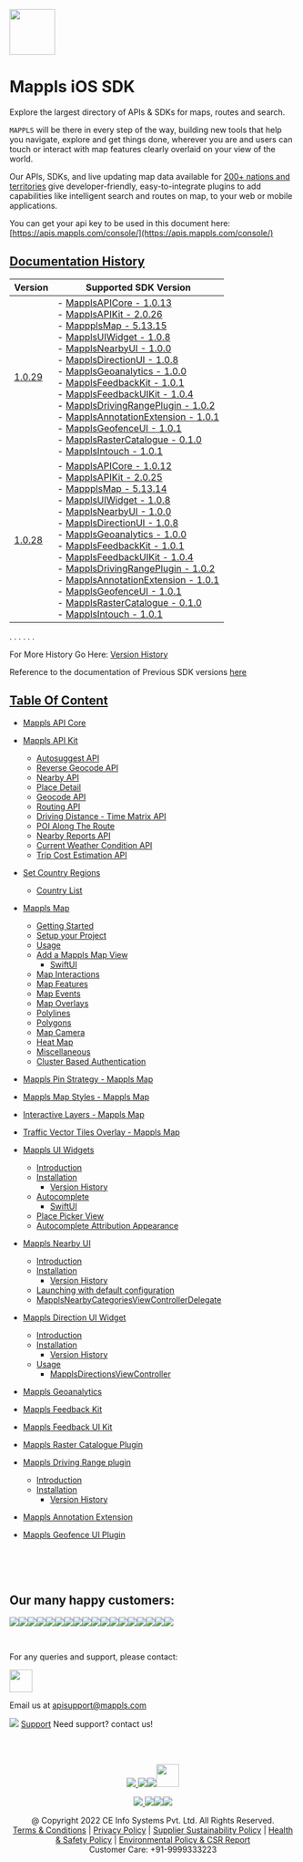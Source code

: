[<img src="https://about.mappls.com/images/mappls-b-logo.svg" height="80"/> </p>](https://www.mapmyindia.com/api)

# Mappls iOS SDK
Explore the largest directory of APIs & SDKs for maps, routes and search.

`MAPPLS` will be there in every step of the way, building new tools that help you navigate, explore and get things done, wherever you are and users can touch or interact with map features clearly overlaid on your view of the world.

Our APIs, SDKs, and live updating map data available for [200+ nations and territories](https://github.com/MapmyIndia/mapmyindia-rest-api/blob/master/docs/countryISO.md) give developer-friendly, easy-to-integrate plugins to add capabilities like intelligent
search and routes on map, to your web or mobile applications.

You can get your api key to be used in this document here: [https://apis.mappls.com/console/](https://apis.mappls.com/console/)

## [Documentation History](#Documentation-History)

| Version | Supported SDK Version |
| ------- | --------------------- |
| [1.0.29](./docs/v1.0.29/README.md) | - [MapplsAPICore - 1.0.13](./docs/v1.0.29/MapplsAPICore.md) <br/> - [MapplsAPIKit - 2.0.26](./docs/v1.0.29/MapplsAPIKit.md) <br/> - [MappplsMap - 5.13.15](./docs/v1.0.29/MapplsMap.md#Vector-iOS-Map) <br/> - [MapplsUIWidget - 1.0.8](./docs/v1.0.29/MapplsUIWidgets.md) <br/> - [MapplsNearbyUI - 1.0.0](./docs/v1.0.29/MapplsNearbyUI.md) <br/> - [MapplsDirectionUI - 1.0.8](./docs/v1.0.29/MapplsDirectionUI.md) <br/> - [MapplsGeoanalytics - 1.0.0](./docs/v1.0.29/MapplsGeoanalytics.md) <br/> - [MapplsFeedbackKit - 1.0.1](./docs/v1.0.29/MapplsFeedbackKit.md) <br/> - [MapplsFeedbackUIKit - 1.0.4](./docs/v1.0.29/MapplsFeedbackUIKit.md) <br/> - [MapplsDrivingRangePlugin - 1.0.2](./docs/v1.0.29/MapplsDrivingRangePlugin.md) <br/> - [MapplsAnnotationExtension - 1.0.1](./docs/v1.0.29/MapplsAnnotationExtension.md) <br/> - [MapplsGeofenceUI - 1.0.1](./docs/v1.0.29/MapplsGeofenceUI.md) <br/> - [MapplsRasterCatalogue - 0.1.0](./docs/v1.0.29/RasterCatalouge.md) <br/> - [MapplsIntouch - 1.0.1](./docs/v1.0.29/MapplsIntouch.md)|
| [1.0.28](./docs/v1.0.28/README.md) | - [MapplsAPICore - 1.0.12](./docs/v1.0.28/MapplsAPICore.md) <br/> - [MapplsAPIKit - 2.0.25](./docs/v1.0.28/MapplsAPIKit.md) <br/> - [MappplsMap - 5.13.14](./docs/v1.0.28/MapplsMap.md#Vector-iOS-Map) <br/> - [MapplsUIWidget - 1.0.8](./docs/v1.0.28/MapplsUIWidgets.md) <br/> - [MapplsNearbyUI - 1.0.0](./docs/v1.0.28/MapplsNearbyUI.md) <br/> - [MapplsDirectionUI - 1.0.8](./docs/v1.0.28/MapplsDirectionUI.md) <br/> - [MapplsGeoanalytics - 1.0.0](./docs/v1.0.28/MapplsGeoanalytics.md) <br/> - [MapplsFeedbackKit - 1.0.1](./docs/v1.0.28/MapplsFeedbackKit.md) <br/> - [MapplsFeedbackUIKit - 1.0.4](./docs/v1.0.28/MapplsFeedbackUIKit.md) <br/> - [MapplsDrivingRangePlugin - 1.0.2](./docs/v1.0.28/MapplsDrivingRangePlugin.md) <br/> - [MapplsAnnotationExtension - 1.0.1](./docs/v1.0.28/MapplsAnnotationExtension.md) <br/> - [MapplsGeofenceUI - 1.0.1](./docs/v1.0.28/MapplsGeofenceUI.md) <br/> - [MapplsRasterCatalogue - 0.1.0](./docs/v1.0.28/RasterCatalouge.md) <br/> - [MapplsIntouch - 1.0.1](./docs/v1.0.28/MapplsIntouch.md)|
. . . . . .

For More History Go Here: [Version History](./Version-History.md)

Reference to the documentation of Previous SDK versions [here](https://github.com/mappls-api/mapmyindia-maps-vectorSDK-iOS)

## [Table Of Content](#Table-Of-Content)
- [Mappls API Core](./docs/v1.0.29/MapplsAPICore.md)[](#Mappls-API-Core)

- [Mappls API Kit](./docs/v1.0.29/MapplsAPIKit.md)
    * [Autosuggest API](./docs/v1.0.29/MapplsAPIKit.md#Autosuggest-API)
    * [Reverse Geocode API](./docs/v1.0.29/MapplsAPIKit.md#Reverse-Geocoding-API)
    * [Nearby API](./docs/v1.0.29/MapplsAPIKit.md#Nearby-API)
    * [Place Detail](./docs/v1.0.29/MapplsAPIKit.md#Place-Detail)
    * [Geocode API](./docs/v1.0.29/MapplsAPIKit.md#Geocoding-API)
    * [Routing API](./docs/v1.0.29/MapplsAPIKit.md#Routing-API)
    * [Driving Distance - Time Matrix API](./docs/v1.0.29/MapplsAPIKit.md#Driving-Distance-Time-Matrix-API)
    * [POI Along The Route](./docs/v1.0.29/MapplsAPIKit.md#POI-Along-The-Route-API)
    * [Nearby Reports API](./docs/v1.0.29/MapplsAPIKit.md#Nearby-Reports-API)
    * [Current Weather Condition API](./docs/v1.0.29/MapplsAPIKit.md#Current-Weather-Condition-API)
    * [Trip Cost Estimation API](./docs/v1.0.29/MapplsAPIKit.md#Trip-Cost-Estimation-API)

- [Set Country Regions](./docs/v1.0.29/Regions.md)
    - [Country List](https://github.com/mappls-api/mapmyindia-rest-api/blob/master/docs/countryISO.md)

- [Mappls Map](./docs/v1.0.29/MapplsMap.md#Vector-iOS-Map)
    * [Getting Started](./docs/v1.0.29/MapplsMap.md#Getting-Started)
    * [Setup your Project](./docs/v1.0.29/MapplsMap.md#Setup-your-Project)
    * [Usage](./docs/v1.0.29/MapplsMap.md#Usage)    
    * [Add a Mappls Map View](./docs/v1.0.29/MapplsMap.md#Add-a-Mappls-Map-View)
        * [SwiftUI](./docs/v1.0.29/MapplsMap.md#SwiftUI)
    * [Map Interactions](./docs/v1.0.29/MapplsMap.md#Map-Interactions)
    * [Map Features](./docs/v1.0.29/MapplsMap.md#Map-Features)
    * [Map Events](./docs/v1.0.29/MapplsMap.md#Map-Events)
    * [Map Overlays](./docs/v1.0.29/MapplsMap.md#Map-Overlays)
    * [Polylines](./docs/v1.0.29/MapplsMap.md#Polylines)
    * [Polygons](./docs/v1.0.29/MapplsMap.md#Polygons)
    * [Map Camera](./docs/v1.0.29/MapplsMap.md#Map-Camera)
    * [Heat Map](./docs/v1.0.29/MapplsHeatMap.md)
    * [Miscellaneous](./docs/v1.0.29/MapplsMap.md#Miscellaneous)
    * [Cluster Based Authentication](./docs/v1.0.29/MapplsMap.md#Cluster-Based-Authentication)

- [Mappls Pin Strategy - Mappls Map](./docs/v1.0.29/MapplsPinStrategy.md)

- [Mappls Map Styles - Mappls Map](./docs/v1.0.29/MapplsMapStyle.md)

- [Interactive Layers - Mappls Map](./docs/v1.0.29/InteractiveLayers.md)

- [Traffic Vector Tiles Overlay - Mappls Map](./docs/v1.0.29/MapplsTrafficVectorTileOverlay.md)

- [Mappls UI Widgets](./docs/v1.0.29/MapplsUIWidgets.md)
    - [Introduction](./docs/v1.0.29/MapplsUIWidgets.md#Introduction)
    - [Installation](./docs/v1.0.29/MapplsUIWidgets.md#Installation)
        - [Version History](./docs/v1.0.29/MapplsUIWidgets.md#Version-History)
    - [Autocomplete](./docs/v1.0.29/MapplsUIWidgets.md#Autocomplete)
        - [SwiftUI](./docs/v1.0.29/MapplsUIWidgets.md#SwiftUI-Full-Screen-Control)
    - [Place Picker View](./docs/v1.0.29/MapplsUIWidgets.md#Place-Picker-View)
    - [Autocomplete Attribution Appearance](./docs/v1.0.29/MapplsUIWidgets.md#Autocomplete-Attribution-Appearance)

- [Mappls Nearby UI](./docs/v1.0.29/MapplsNearbyUI.md)
    - [Introduction](./docs/v1.0.29/MapplsNearbyUI.md#Introduction)
    - [Installation](./docs/v1.0.29/MapplsNearbyUI.md#Installation)
        - [Version History](./docs/v1.0.29/MapplsNearbyUI.md#Version-History)
    - [Launching with default configuration](./docs/v1.0.29/MapplsNearbyUI.md#Launching-with-default-configuration)
    - [MapplsNearbyCategoriesViewControllerDelegate](./docs/v1.0.29/MapplsNearbyUI.md#MapplsNearbyCategoriesViewControllerDelegate)

- [Mappls Direction UI Widget](./docs/v1.0.29/MapplsDirectionUI.md)
    - [Introduction](./docs/v1.0.29/MapplsDirectionUI.md#Introduction)
    - [Installation](./docs/v1.0.29/MapplsDirectionUI.md#Installation)
        - [Version History](./docs/v1.0.29/MapplsDirectionUI.md#Version-History)
    - [Usage](./docs/v1.0.29/MapplsDirectionUI.md#Usage)
        - [MapplsDirectionsViewController](./docs/v1.0.29/MapplsDirectionUI.md#MapplsDirectionsViewController)

- [Mappls Geoanalytics](./docs/v1.0.29/MapplsGeoanalytics.md)

- [Mappls Feedback Kit](./docs/v1.0.29/MapplsFeedbackKit.md)

- [Mappls Feedback UI Kit](./docs/v1.0.29/MapplsFeedbackUIKit.md)

- [Mappls Raster Catalogue Plugin](./docs/v1.0.29/RasterCatalouge.md)

- [Mappls Driving Range plugin](./docs/v1.0.29/MapplsDrivingRangePlugin.md)
  - [Introduction](./docs/v1.0.29/MapplsDrivingRangePlugin.md#Introduction)
  - [Installation](./docs/v1.0.29/MapplsDrivingRangePlugin.md#Installation)
      - [Version History](./docs/v1.0.29/MapplsDrivingRangePlugin.md#Version-History)

- [Mappls Annotation Extension](./docs/v1.0.29/MapplsAnnotationExtension.md)

- [Mappls Geofence UI Plugin](./docs/v1.0.29/MapplsGeofenceUI.md)

<br><br><br>

## Our many happy customers:

![](https://www.mapmyindia.com/api/img/logos1/PhonePe.png)![](https://www.mapmyindia.com/api/img/logos1/Arya-Omnitalk.png)![](https://www.mapmyindia.com/api/img/logos1/delhivery.png)![](https://www.mapmyindia.com/api/img/logos1/hdfc.png)![](https://www.mapmyindia.com/api/img/logos1/TVS.png)![](https://www.mapmyindia.com/api/img/logos1/Paytm.png)![](https://www.mapmyindia.com/api/img/logos1/FastTrackz.png)![](https://www.mapmyindia.com/api/img/logos1/ICICI-Pru.png)![](https://www.mapmyindia.com/api/img/logos1/LeanBox.png)![](https://www.mapmyindia.com/api/img/logos1/MFS.png)![](https://www.mapmyindia.com/api/img/logos1/TTSL.png)![](https://www.mapmyindia.com/api/img/logos1/Novire.png)![](https://www.mapmyindia.com/api/img/logos1/OLX.png)![](https://www.mapmyindia.com/api/img/logos1/sun-telematics.png)![](https://www.mapmyindia.com/api/img/logos1/Sensel.png)![](https://www.mapmyindia.com/api/img/logos1/TATA-MOTORS.png)![](https://www.mapmyindia.com/api/img/logos1/Wipro.png)![](https://www.mapmyindia.com/api/img/logos1/Xamarin.png)

<br>

For any queries and support, please contact:

[<img src="https://about.mappls.com/images/mappls-b-logo.svg" height="40"/> </p>](https://about.mappls.com/api/)

Email us at [apisupport@mappls.com](mailto:apisupport@mappls.com)

![](https://www.mapmyindia.com/api/img/icons/support.png)
[Support](https://about.mappls.com/contact/)
Need support? contact us!

<br></br>

[<p align="center"> <img src="https://www.mapmyindia.com/api/img/icons/stack-overflow.png"/> ](https://stackoverflow.com/questions/tagged/mappls-api)[![](https://www.mapmyindia.com/api/img/icons/blog.png)](https://about.mappls.com/blog/)[![](https://www.mapmyindia.com/api/img/icons/gethub.png)](https://github.com/mappls-api)[<img src="https://mmi-api-team.s3.ap-south-1.amazonaws.com/API-Team/npm-logo.one-third%5B1%5D.png" height="40"/> </p>](https://www.npmjs.com/org/mapmyindia) 

[<p align="center"> <img src="https://www.mapmyindia.com/june-newsletter/icon4.png"/> ](https://www.facebook.com/Mapplsofficial)[![](https://www.mapmyindia.com/june-newsletter/icon2.png)](https://twitter.com/mappls)[![](https://www.mapmyindia.com/newsletter/2017/aug/llinkedin.png)](https://www.linkedin.com/company/mappls/)[![](https://www.mapmyindia.com/june-newsletter/icon3.png)](https://www.youtube.com/channel/UCAWvWsh-dZLLeUU7_J9HiOA)

<div align="center">@ Copyright 2022 CE Info Systems Pvt. Ltd. All Rights Reserved.</div>

<div align="center"> <a href="https://about.mappls.com/api/terms-&-conditions">Terms & Conditions</a> | <a href="https://www.mappls.com/about/privacy-policy">Privacy Policy</a> | <a href="https://www.mappls.com/pdf/mappls-sustainability-policy-healt-labour-rules-supplir-sustainability.pdf">Supplier Sustainability Policy</a> | <a href="https://www.mappls.com/pdf/Health-Safety-Management.pdf">Health & Safety Policy</a> | <a href="https://www.mappls.com/pdf/Environment-Sustainability-Policy-CSR-Report.pdf">Environmental Policy & CSR Report</a>

<div align="center">Customer Care: +91-9999333223</div>

